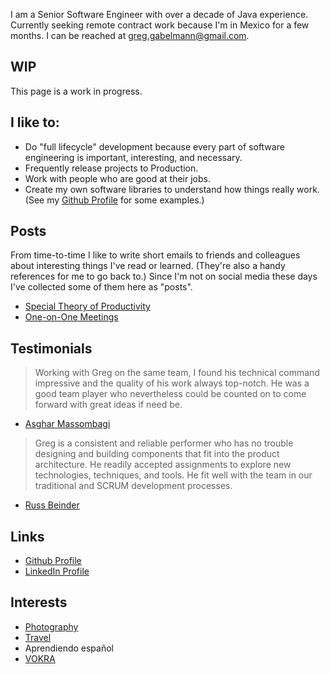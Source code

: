 I am a Senior Software Engineer with over a decade of Java experience. Currently seeking remote contract work because I'm in Mexico for a few months. I can be reached at greg.gabelmann@gmail.com.

## WIP

This page is a work in progress.

## I like to:

* Do "full lifecycle" development because every part of software engineering is important, interesting, and necessary.
* Frequently release projects to Production.
* Work with people who are good at their jobs.
* Create my own software libraries to understand how things really work. (See my [Github Profile](https://github.com/ggabelmann/) for some examples.)

## Posts

From time-to-time I like to write short emails to friends and colleagues about interesting things I've read or learned. (They're also a handy references for me to go back to.) Since I'm not on social media these days I've collected some of them here as "posts".

* [Special Theory of Productivity](productivity.md)
* [One-on-One Meetings](one-on-ones.md)

## Testimonials

> Working with Greg on the same team, I found his technical command impressive and the quality of his work always top-notch. He was a good team player who nevertheless could be counted on to come forward with great ideas if need be.
* [Asghar Massombagi](https://www.linkedin.com/in/asgharmassombagi/)

> Greg is a consistent and reliable performer who has no trouble designing and building components that fit into the product architecture. He readily accepted assignments to explore new technologies, techniques, and tools. He fit well with the team in our traditional and SCRUM development processes.
* [Russ Beinder](https://www.linkedin.com/in/beinder/)

## Links

* [Github Profile](https://github.com/ggabelmann/)
* [LinkedIn Profile](https://linkedin.com/in/greg-gabelmann-1878574)

## Interests

* [Photography](https://s3.amazonaws.com/ggabelmann/index.html)
* [Travel](https://s3.amazonaws.com/ggabelmann/travel/index.html)
* Aprendiendo español
* [VOKRA](http://www.orphankittenrescue.com/)
